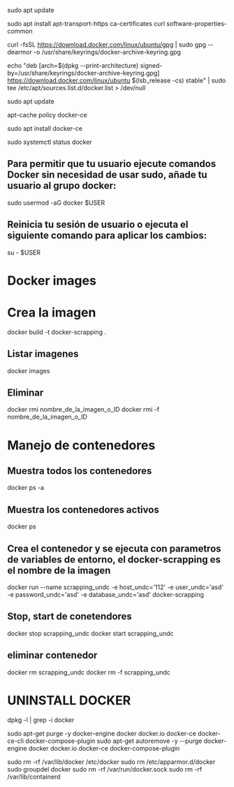 
sudo apt update

sudo apt install apt-transport-https ca-certificates curl software-properties-common

curl -fsSL https://download.docker.com/linux/ubuntu/gpg | sudo gpg --dearmor -o /usr/share/keyrings/docker-archive-keyring.gpg

echo "deb [arch=$(dpkg --print-architecture) signed-by=/usr/share/keyrings/docker-archive-keyring.gpg] https://download.docker.com/linux/ubuntu $(lsb_release -cs) stable" | sudo tee /etc/apt/sources.list.d/docker.list > /dev/null

sudo apt update

apt-cache policy docker-ce

sudo apt install docker-ce

sudo systemctl status docker

## Para permitir que tu usuario ejecute comandos Docker sin necesidad de usar sudo, añade tu usuario al grupo docker:

sudo usermod -aG docker $USER

## Reinicia tu sesión de usuario o ejecuta el siguiente comando para aplicar los cambios:
su - $USER

# Docker images
# Crea la imagen
docker build -t docker-scrapping .

## Listar imagenes

docker images

## Eliminar 
docker rmi nombre_de_la_imagen_o_ID
docker rmi -f nombre_de_la_imagen_o_ID

# Manejo de contenedores
## Muestra todos los contenedores
docker ps -a

## Muestra los contenedores activos
docker ps



## Crea el contenedor y se ejecuta con parametros de variables de entorno, el docker-scrapping es el nombre de la imagen
docker run --name scrapping_undc -e host_undc='112' -e user_undc='asd' -e password_undc='asd' -e database_undc='asd' docker-scrapping 

## Stop, start de conetendores
docker stop scrapping_undc
docker start scrapping_undc

## eliminar contenedor
docker rm scrapping_undc
docker rm -f scrapping_undc

# UNINSTALL DOCKER
dpkg -l | grep -i docker

sudo apt-get purge -y docker-engine docker docker.io docker-ce docker-ce-cli docker-compose-plugin
sudo apt-get autoremove -y --purge docker-engine docker docker.io docker-ce docker-compose-plugin

sudo rm -rf /var/lib/docker /etc/docker
sudo rm /etc/apparmor.d/docker
sudo groupdel docker
sudo rm -rf /var/run/docker.sock
sudo rm -rf /var/lib/containerd

